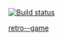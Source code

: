 [![Build status](https://ci.appveyor.com/api/projects/status/3qxxrbjvhnsjbws7?svg=true)](https://ci.appveyor.com/project/MaryVanyush/retro-game)


[retro--game](https://maryvanyush.github.io/retro--game/)
